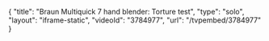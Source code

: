 {
    "title": "Braun Multiquick 7 hand blender: Torture test",
    "type": "solo",
    "layout": "iframe-static",
    "videoId": "3784977",
    "url": "\/tvpembed\/3784977"
}